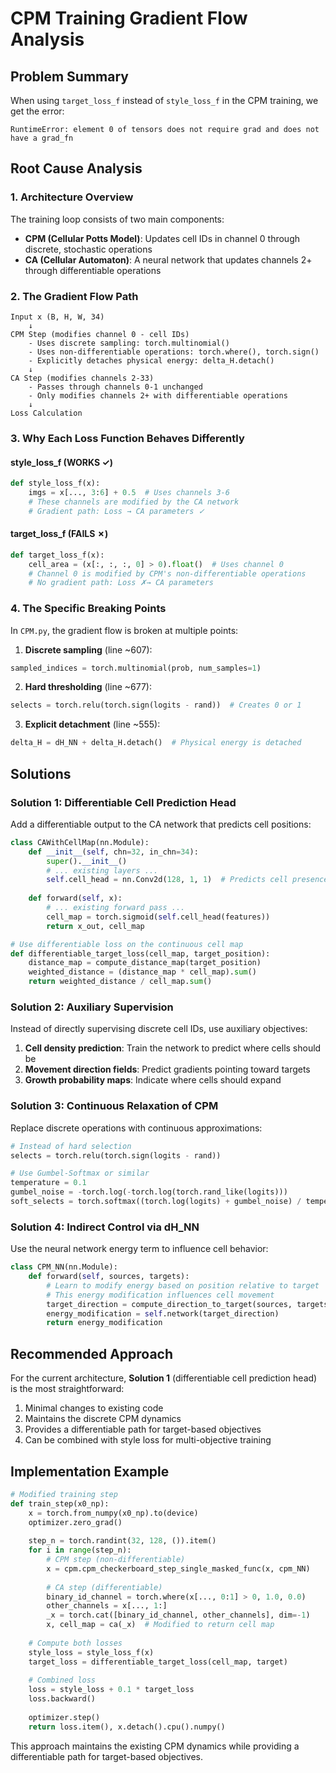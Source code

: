 # CPM Training Gradient Flow Analysis

## Problem Summary

When using `target_loss_f` instead of `style_loss_f` in the CPM training, we get the error:
```
RuntimeError: element 0 of tensors does not require grad and does not have a grad_fn
```

## Root Cause Analysis

### 1. Architecture Overview

The training loop consists of two main components:
- **CPM (Cellular Potts Model)**: Updates cell IDs in channel 0 through discrete, stochastic operations
- **CA (Cellular Automaton)**: A neural network that updates channels 2+ through differentiable operations

### 2. The Gradient Flow Path

```
Input x (B, H, W, 34)
    ↓
CPM Step (modifies channel 0 - cell IDs)
    - Uses discrete sampling: torch.multinomial()
    - Uses non-differentiable operations: torch.where(), torch.sign()
    - Explicitly detaches physical energy: delta_H.detach()
    ↓
CA Step (modifies channels 2-33)
    - Passes through channels 0-1 unchanged
    - Only modifies channels 2+ with differentiable operations
    ↓
Loss Calculation
```

### 3. Why Each Loss Function Behaves Differently

#### style_loss_f (WORKS ✓)
```python
def style_loss_f(x):
    imgs = x[..., 3:6] + 0.5  # Uses channels 3-6
    # These channels are modified by the CA network
    # Gradient path: Loss → CA parameters ✓
```

#### target_loss_f (FAILS ✗)
```python
def target_loss_f(x):
    cell_area = (x[:, :, :, 0] > 0).float()  # Uses channel 0
    # Channel 0 is modified by CPM's non-differentiable operations
    # No gradient path: Loss ✗→ CA parameters
```

### 4. The Specific Breaking Points

In `CPM.py`, the gradient flow is broken at multiple points:

1. **Discrete sampling** (line ~607):
```python
sampled_indices = torch.multinomial(prob, num_samples=1)
```

2. **Hard thresholding** (line ~677):
```python
selects = torch.relu(torch.sign(logits - rand))  # Creates 0 or 1
```

3. **Explicit detachment** (line ~555):
```python
delta_H = dH_NN + delta_H.detach()  # Physical energy is detached
```

## Solutions

### Solution 1: Differentiable Cell Prediction Head

Add a differentiable output to the CA network that predicts cell positions:

```python
class CAWithCellMap(nn.Module):
    def __init__(self, chn=32, in_chn=34):
        super().__init__()
        # ... existing layers ...
        self.cell_head = nn.Conv2d(128, 1, 1)  # Predicts cell presence
    
    def forward(self, x):
        # ... existing forward pass ...
        cell_map = torch.sigmoid(self.cell_head(features))
        return x_out, cell_map

# Use differentiable loss on the continuous cell map
def differentiable_target_loss(cell_map, target_position):
    distance_map = compute_distance_map(target_position)
    weighted_distance = (distance_map * cell_map).sum()
    return weighted_distance / cell_map.sum()
```

### Solution 2: Auxiliary Supervision

Instead of directly supervising discrete cell IDs, use auxiliary objectives:

1. **Cell density prediction**: Train the network to predict where cells should be
2. **Movement direction fields**: Predict gradients pointing toward targets
3. **Growth probability maps**: Indicate where cells should expand

### Solution 3: Continuous Relaxation of CPM

Replace discrete operations with continuous approximations:

```python
# Instead of hard selection
selects = torch.relu(torch.sign(logits - rand))

# Use Gumbel-Softmax or similar
temperature = 0.1
gumbel_noise = -torch.log(-torch.log(torch.rand_like(logits)))
soft_selects = torch.softmax((torch.log(logits) + gumbel_noise) / temperature, dim=-1)
```

### Solution 4: Indirect Control via dH_NN

Use the neural network energy term to influence cell behavior:

```python
class CPM_NN(nn.Module):
    def forward(self, sources, targets):
        # Learn to modify energy based on position relative to target
        # This energy modification influences cell movement
        target_direction = compute_direction_to_target(sources, targets)
        energy_modification = self.network(target_direction)
        return energy_modification
```

## Recommended Approach

For the current architecture, **Solution 1** (differentiable cell prediction head) is the most straightforward:

1. Minimal changes to existing code
2. Maintains the discrete CPM dynamics
3. Provides a differentiable path for target-based objectives
4. Can be combined with style loss for multi-objective training

## Implementation Example

```python
# Modified training step
def train_step(x0_np):
    x = torch.from_numpy(x0_np).to(device)
    optimizer.zero_grad()
    
    step_n = torch.randint(32, 128, ()).item()
    for i in range(step_n):
        # CPM step (non-differentiable)
        x = cpm.cpm_checkerboard_step_single_masked_func(x, cpm_NN)
        
        # CA step (differentiable)
        binary_id_channel = torch.where(x[..., 0:1] > 0, 1.0, 0.0)
        other_channels = x[..., 1:]
        _x = torch.cat([binary_id_channel, other_channels], dim=-1)
        x, cell_map = ca(_x)  # Modified to return cell map
    
    # Compute both losses
    style_loss = style_loss_f(x)
    target_loss = differentiable_target_loss(cell_map, target)
    
    # Combined loss
    loss = style_loss + 0.1 * target_loss
    loss.backward()
    
    optimizer.step()
    return loss.item(), x.detach().cpu().numpy()
```

This approach maintains the existing CPM dynamics while providing a differentiable path for target-based objectives.